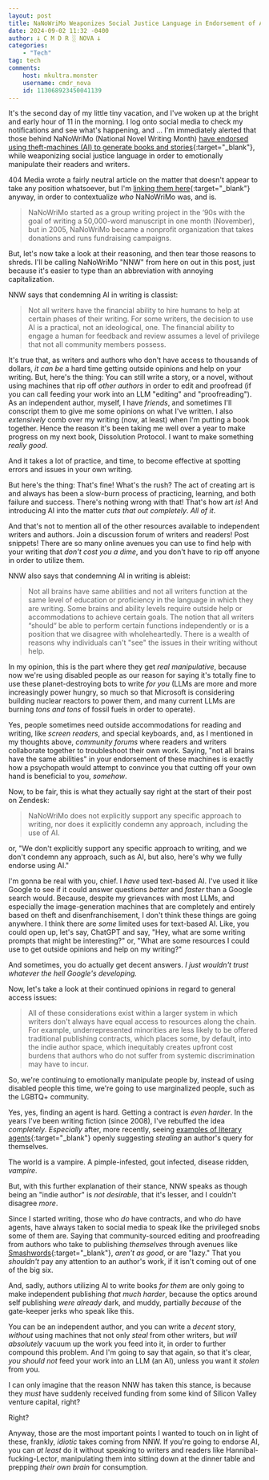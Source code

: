 ```yaml
---
layout: post
title: NaNoWriMo Weaponizes Social Justice Language in Endorsement of AI
date: 2024-09-02 11:32 -0400
author: 𐕣 C M D R ░ NOVA 𐕣
categories:
    - "Tech"
tag: tech
comments:
    host: mkultra.monster
    username: cmdr_nova
    id: 113068923450041139
---
```


It's the second day of my little tiny vacation, and I've woken up at the bright and early hour of 11 in the morning. I log onto social media to check my notifications and see what's happening, and ... I'm immediately alerted that those behind NaNoWriMo (National Novel Writing Month) [have endorsed using theft-machines (AI) to generate books and stories](https://nanowrimo.zendesk.com/hc/en-us/articles/29933455931412-What-is-NaNoWriMo-s-position-on-Artificial-Intelligence-AI?ref=404media.co){:target="_blank"}, while weaponizing social justice language in order to emotionally manipulate their readers and writers.

404 Media wrote a fairly neutral article on the matter that doesn't appear to take any position whatsoever, but I'm [linking them here](https://www.404media.co/nanowrimo-ai-policy-classist-ableist/){:target="_blank"} anyway, in order to contextualize *who* NaNoWriMo was, and is.

>NaNoWriMo started as a group writing project in the ‘90s with the goal of writing a 50,000-word manuscript in one month (November), but in 2005, NaNoWriMo became a nonprofit organization that takes donations and runs fundraising campaigns.

But, let's now take a look at their reasoning, and then tear those reasons to shreds. I'll be calling NaNoWriMo "NNW" from here on out in this post, just because it's easier to type than an abbreviation with annoying capitalization.

NNW says that condemning AI in writing is classist:

>Not all writers have the financial ability to hire humans to help at certain phases of their writing. For some writers, the decision to use AI is a practical, not an ideological, one. The financial ability to engage a human for feedback and review assumes a level of privilege that not all community members possess.

It's true that, as writers and authors who don't have access to thousands of dollars, *it can be* a hard time getting outside opinions and help on your writing. But, here's the thing: You can still write a story, or a novel, without using machines that rip off *other authors* in order to edit and proofread (if you can call feeding your work into an LLM "editing" and "proofreading"). As an independent author, myself, I have *friends*, and sometimes I'll conscript them to give me some opinions on what I've written. I also *extensively* comb over my writing (now, at least) when I'm putting a book together. Hence the reason it's been taking me well over a year to make progress on my next book, Dissolution Protocol. I want to make something *really good*.

And it takes a lot of practice, and time, to become effective at spotting errors and issues in your own writing.

But here's the thing: That's fine! What's the rush? The act of creating art is and always has been a slow-burn process of practicing, learning, and both failure and success. There's nothing wrong with that! That's how art *is*! And introducing AI into the matter *cuts that out completely*. *All of it*.

And that's not to mention all of the other resources available to independent writers and authors. Join a discussion forum of writers and readers! Post snippets! There are so many online avenues you can use to find help with your writing that *don't cost you a dime*, and you don't have to rip off anyone in order to utilize them.

NNW also says that condemning AI in writing is ableist:

>Not all brains have same abilities and not all writers function at the same level of education or proficiency in the language in which they are writing. Some brains and ability levels require outside help or accommodations to achieve certain goals. The notion that all writers “should“ be able to perform certain functions independently or is a position that we disagree with wholeheartedly. There is a wealth of reasons why individuals can't "see" the issues in their writing without help.

In my opinion, this is the part where they get *real manipulative*, because now we're using disabled people as our reason for saying it's totally fine to use these planet-destroying bots to write *for you* (LLMs are more and more increasingly power hungry, so much so that Microsoft is considering building nuclear reactors to power them, and many current LLMs are burning *tons and tons* of fossil fuels in order to operate).

Yes, people sometimes need outside accommodations for reading and writing, like *screen readers*, and special keyboards, and, as I mentioned in my thoughts above, *community forums* where readers and writers collaborate together to troubleshoot their own work. Saying, "not all brains have the same abilities" in your endorsement of these machines is exactly how a psychopath would attempt to convince you that cutting off your own hand is beneficial to you, *somehow*.

Now, to be fair, this is what they actually say right at the start of their post on Zendesk:

>NaNoWriMo does not explicitly support any specific approach to writing, nor does it explicitly condemn any approach, including the use of AI.

or, "We don't explicitly support any specific approach to writing, and we don't condemn any approach, such as AI, but also, here's why we fully endorse using AI."

I'm gonna be real with you, chief. I *have* used text-based AI. I've used it like Google to see if it could answer questions *better* and *faster* than a Google search would. Because, despite my grievances with most LLMs, and especially the image-generation machines that are completely and entirely based on theft and disenfranchisement, I don't think these things are going anywhere. I think there are *some* limited uses for text-based AI. Like, you could open up, let's say, ChatGPT and say, "Hey, what are some writing prompts that might be interesting?" or, "What are some resources I could use to get outside opinions and help on my writing?"

And sometimes, you do actually get decent answers. *I just wouldn't trust whatever the hell Google's developing.*

Now, let's take a look at their continued opinions in regard to general access issues:

>All of these considerations exist within a larger system in which writers don't always have equal access to resources along the chain. For example, underrepresented minorities are less likely to be offered traditional publishing contracts, which places some, by default, into the indie author space, which inequitably creates upfront cost burdens that authors who do not suffer from systemic discrimination may have to incur.

So, we're continuing to emotionally manipulate people by, instead of using disabled people this time, we're going to use marginalized people, such as the LGBTQ+ community.

Yes, yes, finding an agent is hard. Getting a contract is *even harder*. In the years I've been writing fiction (since 2008), I've rebuffed the idea *completely*. *Especially* after, more recently, seeing [examples of literary agents](https://www.reddit.com/r/byebyejob/comments/1do4w0x/literary_agent_rejects_query_and_asks_someone/){:target="_blank"} openly suggesting *stealing* an author's query for themselves.

The world is a vampire. A pimple-infested, gout infected, disease ridden, *vampire*.

But, with this further explanation of their stance, NNW speaks as though being an "indie author" is *not desirable*, that it's lesser, and I couldn't disagree *more*.

Since I started writing, those who *do* have contracts, and who *do* have agents, have always taken to social media to speak like the privileged snobs some of them are. Saying that community-sourced editing and proofreading from authors who take to publishing *themselves* through avenues like [Smashwords](https://www.smashwords.com/){:target="_blank"}, *aren't as good*, or are "lazy." That you *shouldn't* pay any attention to an author's work, if it isn't coming out of one of the big six.

And, sadly, authors utilizing AI to write books *for them* are only going to make independent publishing *that much harder*, because the optics around self publishing *were already* dark, and muddy, partially *because* of the gate-keeper jerks who speak like this.

You can be an independent author, and you can write a *decent* story, *without* using machines that not only *steal* from other writers, but *will absolutely* vacuum up the work you feed into it, in order to further compound this problem. And I'm going to say that again, so that it's clear, *you should not* feed your work into an LLM (an AI), unless you want it *stolen* from you.

I can only imagine that the reason NNW has taken this stance, is because they *must* have suddenly received funding from some kind of Silicon Valley venture capital, right?

Right?

Anyway, those are the most important points I wanted to touch on in light of these, frankly, *idiotic* takes coming from NNW. If you're going to endorse AI, you can *at least* do it without speaking to writers and readers like Hannibal-fucking-Lector, manipulating them into sitting down at the dinner table and prepping *their own brain* for consumption.

